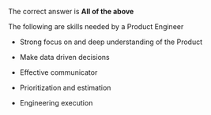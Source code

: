 The correct answer is **All of the above**

The following are skills needed by a Product Engineer

- Strong focus on and deep understanding of the Product

- Make data driven decisions

- Effective communicator

- Prioritization and estimation

- Engineering execution